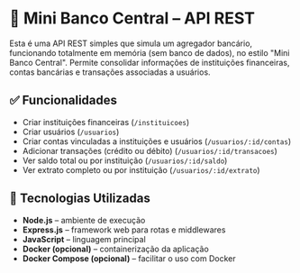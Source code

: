 # 🏦 Mini Banco Central – API REST

Esta é uma API REST simples que simula um agregador bancário, funcionando totalmente em memória (sem banco de dados), no estilo "Mini Banco Central". Permite consolidar informações de instituições financeiras, contas bancárias e transações associadas a usuários.

## ✅ Funcionalidades

- Criar instituições financeiras (`/instituicoes`)
- Criar usuários (`/usuarios`)
- Criar contas vinculadas a instituições e usuários (`/usuarios/:id/contas`)
- Adicionar transações (crédito ou débito) (`/usuarios/:id/transacoes`)
- Ver saldo total ou por instituição (`/usuarios/:id/saldo`)
- Ver extrato completo ou por instituição (`/usuarios/:id/extrato`)

## 🚀 Tecnologias Utilizadas

- **Node.js** – ambiente de execução
- **Express.js** – framework web para rotas e middlewares
- **JavaScript** – linguagem principal
- **Docker (opcional)** – containerização da aplicação
- **Docker Compose (opcional)** – facilitar o uso com Docker



